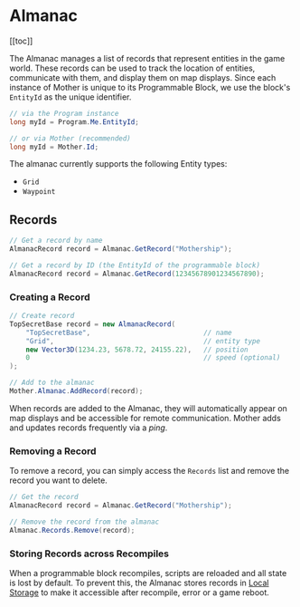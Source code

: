 # Almanac

[[toc]]

The Almanac manages a list of records that represent entities in the game world. These records can be used to track the location of entities, communicate with them, and display them on map displays. Since each instance of Mother is unique to its Programmable Block, we use the block's `EntityId` as the unique identifier.

```csharp
// via the Program instance
long myId = Program.Me.EntityId;

// or via Mother (recommended)
long myId = Mother.Id;
```

The almanac currently supports the following Entity types:
- `Grid`
- `Waypoint`

## Records

```csharp title="DockingModule.cs"
// Get a record by name
AlmanacRecord record = Almanac.GetRecord("Mothership"); 

// Get a record by ID (the EntityId of the programmable block)
AlmanacRecord record = Almanac.GetRecord(12345678901234567890);
```

### Creating a Record

```csharp title="DockingModule.cs"
// Create record
TopSecretBase record = new AlmanacRecord(
    "TopSecretBase",                            // name
    "Grid",                                     // entity type
    new Vector3D(1234.23, 5678.72, 24155.22),   // position
    0                                           // speed (optional)
);

// Add to the almanac
Mother.Almanac.AddRecord(record);
```

When records are added to the Almanac, they will automatically appear on map displays and be accessible for remote communication. Mother adds and updates records frequently via a *ping*.

### Removing a Record

To remove a record, you can simply access the `Records` list and remove the record you want to delete.

```csharp title="DockingModule.cs"
// Get the record
AlmanacRecord record = Almanac.GetRecord("Mothership");

// Remove the record from the almanac
Almanac.Records.Remove(record);
```

<!-- ### Transponder Statuses

| Code | Description |
|------|-------------|
| **Local**     | Assigned to records representing other instances of Mother on the same grid.         |
| **Friendly**  | Assigned to records representing entities that are communicating on friendly channels.        |
| **Neutral**   | Assigned to records representing entities that are communicating on the public channel.        |

```csharp title="DockingModule.cs"
 // Get the record for a grid
AlmanacRecord record = Almanac.GetRecord("Mothership");

// Set the transponder status
record.TransponderStatus = TransponderStatus.Friendly;
``` -->

### Storing Records across Recompiles

When a programmable block recompiles, scripts are reloaded and all state is lost by default. To prevent this, the Almanac stores records in [Local Storage](./LocalStorage.md) to make it accessible after recompile, error or a game reboot.

<!-- ```csharp title="Almanac.cs"
public void Save()
{
    // convert List to Dict and use ID as key
    Dictionary<string, object> recordDict = new Dictionary<string, object>();

    foreach (var record in Records) {
        recordDict.Add(record.Id, record);
    }

    // serialize into a string
    string serializedAlmanac = Serializer.SerializeDictionary(recordDict);

    // save the string to the storage
    Mother.LocalStorage.Set("almanac", serializedAlmanac);
}
```

We use the [Serializer](../Utilities/Serializer.md) utility class to convert our records in strings for use with the `Program.Save()` method.

To retreive the Almanac from storage on the next cycle, we use the `LoadFromLocalStorage()` method which will retreive the `almanac` item from [Local Storage](./LocalStorage.md) and automatically populate the Almanac with the records. -->
<!-- 
```csharp title="Mother.cs"
public void Boot()
{
    Almanac.LoadFromLocalStorage();

    // Other boot tasks...
}
``` -->
